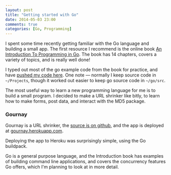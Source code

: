 ```yaml
---
layout: post
title: "Getting started with Go"
date: 2014-05-03 23:00
comments: true
categories: [Go, Programming]
---
```


I spent some time recently getting familiar with the Go language and building a small app. The first resource I recommend is the online book [An Introduction To Programming in Go](http://www.golang-book.com/). The book has 14 chapters, covers a variety of topics, and is really well done!

I typed out most of the go example code from the book for practice, and have [pushed my code here](https://github.com/andyatkinson/golang-book). One note &mdash; normally I keep source code in `~/Projects`, though it worked out easier to keep go source code in `~/go/src`.

The most useful way to learn a new programming language for me is to build a small program. I decided to make a URL shrinker like bitly, to learn how to make forms, post data, and interact with the MD5 package.

### Gournay

Gournay is a URL shrinker, the [source is on github](https://github.com/andyatkinson/gournay), and the app is deployed at [gournay.herokuapp.com](http://gournay.herokuapp.com/).

Deploying the app to Heroku was surprisingly simple, using the Go buildpack.

Go is a general purpose language, and the Introduction book has examples of building command line applications, and covers the concurrency features Go offers, which I'm planning to look at in more detail.
